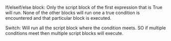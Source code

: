 If/elseif/else block:
    Only the script block of the first expression that is True will run. None of the other blocks will run one a true condition is encountered and that particular block is executed.

Switch:
    Will run all the script block where the condition meets. SO if multiple conditions meet then multiple script blocks will execute.
    